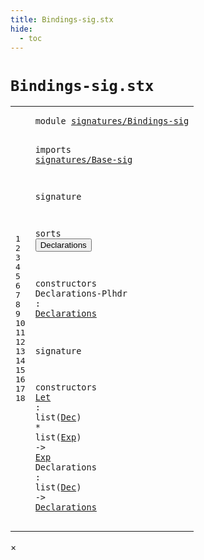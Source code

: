 ```yaml
---
title: Bindings-sig.stx
hide:
  - toc
---
```


# `Bindings-sig.stx`



[pdmosses/metaborg-tiger/org.metaborg.lang.tiger.statix/src-gen/statix/signatures/Bindings-sig.stx]: https://github.com/pdmosses/metaborg-tiger/blob/master/org.metaborg.lang.tiger.statix/src-gen/statix/signatures/Bindings-sig.stx "The source file on GitHub"

<div class="stx"><table class="highlighttable"><tbody><tr><td class="linenos"><div class="linenodiv"><pre><span></span>1
2
3
4
5
6
7
8
9
10
11
12
13
14
15
16
17
18
</pre></div></td>
<td class="code"><pre><code><span class="keyword">module</span> <a href="../Tiger-sig.stx/#signatures/Bindings-sig_8_3" id="signatures/Bindings-sig_1_8" title="a definition with a single reference"><span class="token sort_Id">signatures/Bindings-sig</span></a>

<span class="keyword">imports</span>
  <a href="../Base-sig.stx/#signatures/Base-sig_1_8" id="signatures/Base-sig_4_3" title="a reference to a single-file definition"><span class="token sort_Id">signatures/Base-sig</span></a>

<span class="keyword">signature</span>

  <span class="keyword">sorts</span>
    <span class="cons_SortDecl"><button class="modal-open" id="Declarations_9_5" title="a definition with multiple references" data-urls="#Declarations line 12_26, 18_33"><span class="token sort_Id">Declarations</span></button></span>

  <span class="keyword">constructors</span>
    <span class="cons_OpDecl"><span id="Declarations-Plhdr_12_5" title="a definition with no references"><span class="token sort_Id">Declarations-Plhdr</span></span> <span class="operator">:</span> <span class="cons_SimpleSort"><a href="#Declarations_9_5" id="Declarations_12_26" title="a reference to a single-file definition"><span class="token sort_Id">Declarations</span></a></span></span>

<span class="keyword">signature</span>

  <span class="keyword">constructors</span>
    <span class="cons_OpDecl"><a href="../../../../trans/static-semantics.stx/#Let_169_22" id="Let_17_5" title="a definition with a single reference"><span class="token sort_Id">Let</span></a> <span class="operator">:</span> <span class="keyword">list</span><span class="operator">(</span><span class="cons_SimpleSort"><a href="../Base-sig.stx/#Dec_8_5" id="Dec_17_16" title="a reference to a single-file definition"><span class="token sort_Id">Dec</span></a></span><span class="operator">)</span> <span class="operator">*</span> <span class="keyword">list</span><span class="operator">(</span><span class="cons_SimpleSort"><a href="../Base-sig.stx/#Exp_9_5" id="Exp_17_28" title="a reference to a single-file definition"><span class="token sort_Id">Exp</span></a></span><span class="operator">)</span> <span class="operator">-&gt;</span> <span class="cons_SimpleSort"><a href="../Base-sig.stx/#Exp_9_5" id="Exp_17_36" title="a reference to a single-file definition"><span class="token sort_Id">Exp</span></a></span></span>
    <span class="cons_OpDecl"><span id="Declarations_18_5" title="a definition with no references"><span class="token sort_Id">Declarations</span></span> <span class="operator">:</span> <span class="keyword">list</span><span class="operator">(</span><span class="cons_SimpleSort"><a href="../Base-sig.stx/#Dec_8_5" id="Dec_18_25" title="a reference to a single-file definition"><span class="token sort_Id">Dec</span></a></span><span class="operator">)</span> <span class="operator">-&gt;</span> <span class="cons_SimpleSort"><a href="#Declarations_9_5" id="Declarations_18_33" title="a reference to a single-file definition"><span class="token sort_Id">Declarations</span></a></span></span>
</code></pre></td></tr></tbody></table></div>

<div id="modal">
  <div id="modal-content">
    <span id="modal-close">&times;</span>
    <h2 id="modal-h2"></h2>
    <p  id="modal-p"></p>
    <ul id="modal-ul"></ul>
  </div>
</div>

